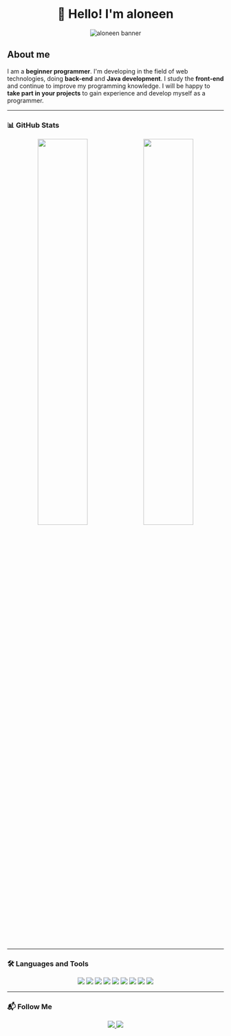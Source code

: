 <h1 align="center">👋 Hello! I'm aloneen</h1>

<p align="center">
  <img src="https://your-banner-url.com/banner.png" alt="aloneen banner">
</p>

## About me  
I am a **beginner programmer**. I'm developing in the field of web technologies, doing **back-end** and **Java development**. I study the **front-end** and continue to improve my programming knowledge. I will be happy to **take part in your projects** to gain experience and develop myself as a programmer.

---

### 📊 GitHub Stats  
<p align="center">
  <img src="https://github-readme-stats.vercel.app/api?username=aloneen&show_icons=true&theme=dark" width="48%">
  <img src="https://github-readme-stats.vercel.app/api/top-langs/?username=aloneen&layout=compact&theme=dark" width="48%">
</p>

---

### 🛠 Languages and Tools  
<p align="center">
  <img src="https://img.shields.io/badge/Java-ED8B00?style=for-the-badge&logo=openjdk&logoColor=white">
  <img src="https://img.shields.io/badge/Spring-6DB33F?style=for-the-badge&logo=spring&logoColor=white">
  <img src="https://img.shields.io/badge/HTML5-E34F26?style=for-the-badge&logo=html5&logoColor=white">
  <img src="https://img.shields.io/badge/CSS3-1572B6?style=for-the-badge&logo=css3&logoColor=white">
  <img src="https://img.shields.io/badge/JavaScript-F7DF1E?style=for-the-badge&logo=javascript&logoColor=black">
  <img src="https://img.shields.io/badge/PostgreSQL-316192?style=for-the-badge&logo=postgresql&logoColor=white">
  <img src="https://img.shields.io/badge/MySQL-4479A1?style=for-the-badge&logo=mysql&logoColor=white">
  <img src="https://img.shields.io/badge/MongoDB-4EA94B?style=for-the-badge&logo=mongodb&logoColor=white">
  <img src="https://img.shields.io/badge/Docker-2496ED?style=for-the-badge&logo=docker&logoColor=white">
</p>

---

### 📬 Follow Me  
<p align="center">
  <a href="https://t.me/yourtelegram">
    <img src="https://img.shields.io/badge/Telegram-2CA5E0?style=for-the-badge&logo=telegram&logoColor=white">
  </a>
  <a href="https://wa.me/yourwhatsapp">
    <img src="https://img.shields.io/badge/WhatsApp-25D366?style=for-the-badge&logo=whatsapp&logoColor=white">
  </a>
</p>
